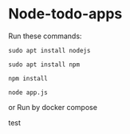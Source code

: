# Node-todo-apps

Run these commands:


`sudo apt install nodejs`


`sudo apt install npm`


`npm install`

`node app.js`

or Run by docker compose

test

